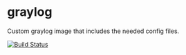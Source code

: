 # graylog
Custom graylog image that includes the needed config files.


[![Build Status](https://drone.lukemilius.com/api/badges/lmilius-homelab/graylog/status.svg)](https://drone.lukemilius.com/lmilius-homelab/graylog)
